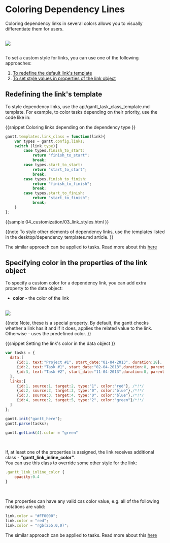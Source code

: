 Coloring Dependency Lines
================================
Coloring dependency links in several colors allows you to visually differentiate them for users.

<img style="padding-top:15px; padding-bottom:15px;" src="desktop/coloring_links.png"/>

To set a custom style for links, you can use one of the following approaches:

1. [To redefine the default link's template](desktop/colouring_lines.md#redefiningthelinkstemplate)
2. [To set style values in properties of the link object](desktop/colouring_lines.md#specifyingcolorinthepropertiesofthelinkobject)


Redefining the link's template
-----------------------------------------
To style dependency links, use the api/gantt_task_class_template.md template. For example, to color tasks depending on their priority, use the code like in:

{{snippet
Coloring links depending on the dependency type
}}
~~~js
gantt.templates.link_class = function(link){
	var types = gantt.config.links;
	switch (link.type){
		case types.finish_to_start:
			return "finish_to_start";
			break;
		case types.start_to_start:
			return "start_to_start";
			break;
		case types.finish_to_finish:
			return "finish_to_finish";
			break;
		case types.start_to_finish:
			return "start_to_finish";
			break;
	}
};
~~~

{{sample
	04_customization/03_link_styles.html
}}

{{note
To style other elements of dependency  links, use the templates listed in the desktop/dependency_templates.md article.
}}

The similar approach can be applied to tasks. Read more about this [here](desktop/colouring_tasks.md#redefiningthetaskstemplate)

Specifying color in the properties of the link object
-----------------------------------------------------
To specify a custom color for a dependency link, you can add extra property to the data object:

- **color** - the color of the link <br> <br>
<img src="desktop/link_color_property.png"/>

{{note
Note, these is a special property. 
By default, the gantt checks whether a link has it and if it does, applies the related value to the link. Otherwise - uses the predefined color.
}}

{{snippet
Setting the link's color in the data object
}}
~~~js
var tasks = {
  data:[
     {id:1, text:"Project #1", start_date:"01-04-2013", duration:18},
     {id:2, text:"Task #1", start_date:"02-04-2013",duration:8, parent:1},
     {id:3, text:"Task #2", start_date:"11-04-2013",duration:8, parent:1}
  ],
  links:[
     {id:1, source:1, target:2, type:"1", color:"red"}, /*!*/
     {id:2, source:2, target:3, type:"0", color:"blue"},/*!*/
     {id:3, source:3, target:4, type:"0", color:"blue"},/*!*/
     {id:4, source:2, target:5, type:"2", color:"green"}/*!*/
  ]
};

gantt.init("gantt_here");
gantt.parse(tasks);

gantt.getLink(4).color = "green"
~~~

<br>

If, at least one of the properties is assigned, the link receives additional class - **"gantt_link_inline_color"**. <br>
You can use this class to override some other style for the link:

~~~js
.gantt_link_inline_color {
	opacity:0.4
}
~~~

<br>



The properties can have any valid css color value, e.g. all of the following notations are valid:

~~~js
link.color = "#FF0000";
link.color = "red";
link.color = "rgb(255,0,0)";
~~~


The similar approach can be applied to tasks. Read more about this [here](desktop/colouring_tasks.md#specifyingstyleinthepropertiesofthetaskobject)